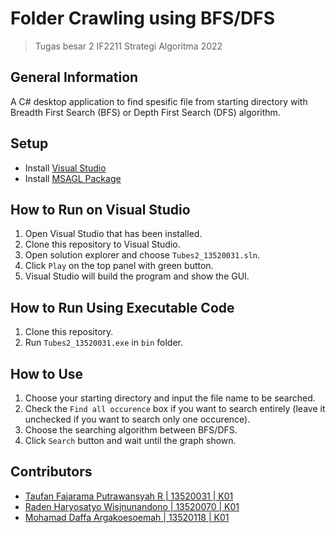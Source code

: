 # Folder Crawling using BFS/DFS
> Tugas besar 2 IF2211 Strategi Algoritma 2022

## General Information
A C# desktop application to find spesific file from starting directory with Breadth First Search (BFS) or Depth First Search (DFS) algorithm.

## Setup
- Install [Visual Studio](https://visualstudio.microsoft.com/downloads/)
- Install [MSAGL Package](https://github.com/microsoft/automatic-graph-layout)

## How to Run on Visual Studio
1. Open Visual Studio that has been installed.
2. Clone this repository to Visual Studio.
3. Open solution explorer and choose `Tubes2_13520031.sln`.
4. Click `Play` on the top panel with green button.
5. Visual Studio will build the program and show the GUI.

## How to Run Using Executable Code
1. Clone this repository.
2. Run `Tubes2_13520031.exe` in `bin` folder.

## How to Use
1. Choose your starting directory and input the file name to be searched.
2. Check the `Find all occurence` box if you want to search entirely (leave it unchecked if you want to search only one occurence).
3. Choose the searching algorithm between BFS/DFS.
4. Click `Search` button and wait until the graph shown.

## Contributors
- [Taufan Fajarama Putrawansyah R | 13520031 | K01](https://github.com/roastland)
- [Raden Haryosatyo Wisjnunandono | 13520070 | K01](https://github.com/nandono206)
- [Mohamad Daffa Argakoesoemah | 13520118 | K01](https://github.com/daffarg)
